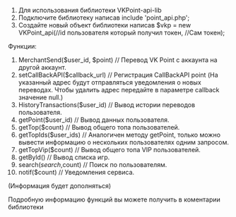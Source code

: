 1. Для использования библиотеки VKPoint-api-lib
  1. Подключите библиотеку написав include 'point_api.php';
  2. Создайте новый объект библиотеки написав $vkp = new VKPoint_api(//id пользователя который получил токен, //Сам токен);

Функции:
  1. MerchantSend($user_id, $point) // Перевод VK Point с аккаунта на другой аккаунт. 
  2. setCallBackAPI($callback_url) // Регистрация CallBackAPI point (На указанный адрес будут отправляться уведомления о новых переводах. Чтобы удалить адрес передайте в параметре callback значение null.) 
  3. HistoryTransactions($user_id) // Вывод истории переводов пользователя.
  4. getPoint($user_id) // Вывод данных пользователя.
  5. getTop($count) // Вывод общего топа пользователей.
  6. getTopIds($user_ids) // Аналогичен методу getPoint, только можно вывести информацию о нескольких пользователях одним запросом.
  7. getTopVip($count) // Вывод общего топа VIP пользователей.
  8. getByld() // Вывод списка игр.
  9. search($search,$count) // Поиск по пользователям.
  10. notif($count) // Уведомления сервиса.
  
  (Информация будет дополняться)
  
  Подробную информацию функций вы можете получить в коментарии библиотеки

